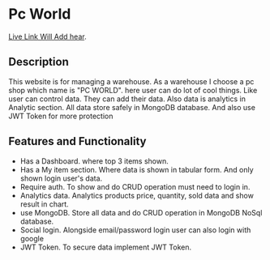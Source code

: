 # Pc World

[Live Link Will Add hear](https://github.com/facebook/create-react-app).

## Description

This website is for managing a warehouse. As a warehouse I choose a pc shop which name is "PC WORLD".
here user can do lot of cool things. Like user can control data. They can add their data. Also data is analytics in Analytic section. All data store safely in MongoDB database. And also use JWT Token for more protection

## Features and Functionality

- Has a Dashboard. where top 3 items shown.
- Has a My item section. Where data is shown in tabular form. And only shown login user's data.
- Require auth. To show and do CRUD operation must need to login in.
- Analytics data. Analytics products price, quantity, sold data and show result in chart.
- use MongoDB. Store all data and do CRUD operation in MongoDB NoSql database.
- Social login. Alongside email/password login user can also login with google
- JWT Token. To secure data implement JWT Token.
